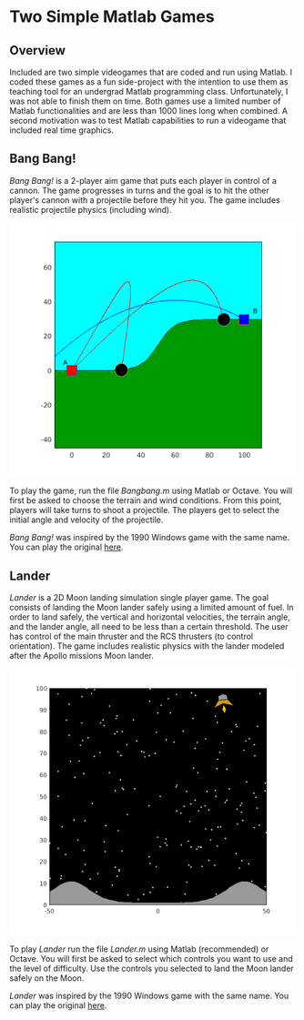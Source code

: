 Two Simple Matlab Games
=======================

Overview
--------
Included are two simple videogames that are coded and run using Matlab. I coded these games as a fun side-project with the intention to use them as teaching tool for an undergrad Matlab programming class. Unfortunately, I was not able to finish them on time. Both games use a limited number of Matlab functionalities and are less than 1000 lines long when combined. A second motivation was to test Matlab capabilities to run a videogame that included real time graphics.


Bang Bang!
----------
*Bang Bang!* is a 2-player aim game that puts each player in control of a cannon. The game progresses in turns and the goal is to hit the other player's cannon with a projectile before they hit you. The game includes realistic projectile physics (including wind).

![](https://github.com/JoanAguilar/Matlab-games/blob/master/images/Bangbang.png "Bang Bang! gameplay")

To play the game, run the file *Bangbang.m* using Matlab or Octave. You will first be asked to choose the terrain and wind conditions. From this point, players will take turns to shoot a projectile. The players get to select the initial angle and velocity of the projectile.

*Bang Bang!* was inspired by the 1990 Windows game with the same name. You can play the original [here](http://playdosgamesonline.com/bang-bang.html).


Lander
------
*Lander* is a 2D Moon landing simulation single player game. The goal consists of landing the Moon lander safely using a limited amount of fuel. In order to land safely, the vertical and horizontal velocities, the terrain angle, and the lander angle, all need to be less than a certain threshold. The user has control of the main thruster and the RCS thrusters (to control orientation). The game includes realistic physics with the lander modeled after the Apollo missions Moon lander.

![](https://github.com/JoanAguilar/Matlab-games/blob/master/images/Lander.png "Lander gameplay")

To play *Lander* run the file *Lander.m* using Matlab (recommended) or Octave. You will first be asked to select which controls you want to use and the level of difficulty. Use the controls you selected to land the Moon lander safely on the Moon.

*Lander* was inspired by the 1990 Windows game with the same name. You can play the original [here](https://archive.org/details/win3_LANDER).
